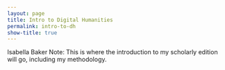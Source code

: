 ```yaml
---
layout: page
title: Intro to Digital Humanities
permalink: intro-to-dh
show-title: true
---
```


Isabella Baker 
Note: This is where the introduction to my scholarly edition will go, including my methodology.
